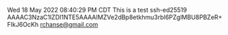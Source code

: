 Wed 18 May 2022 08:40:29 PM CDT
This is a test
ssh-ed25519 AAAAC3NzaC1lZDI1NTE5AAAAIMZVe2dBp8etkhmu3rbl6PZglMBU8PBZeR+FIkJ6OcKh rchanse@gmail.com
